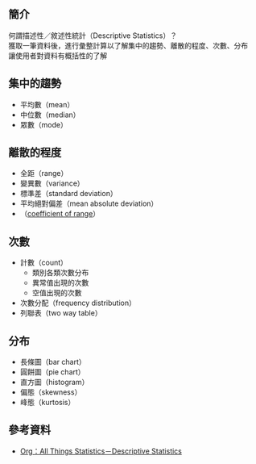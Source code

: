 ## 簡介
何謂描述性／敘述性統計（Descriptive Statistics）？  
獲取一筆資料後，進行彙整計算以了解集中的趨勢、離散的程度、次數、分布  
讓使用者對資料有概括性的了解  

## 集中的趨勢
* 平均數（mean）
* 中位數（median）
* 眾數（mode）

## 離散的程度
* 全距（range）
* 變異數（variance）
* 標準差（standard deviation）
* 平均絕對偏差（mean absolute deviation）
* （[coefficient of range](https://allthingsstatistics.com/descriptive-statistics/coefficient-of-range/)）

## 次數
* 計數（count）
  * 類別各類次數分布
  * 異常值出現的次數
  * 空值出現的次數
* 次數分配（frequency distribution）
* 列聯表（two way table）

## 分布
* 長條圖（bar chart）
* 圓餅圖（pie chart）
* 直方圖（histogram）
* 偏態（skewness）
* 峰態（kurtosis）

## 參考資料
* [Org：All Things Statistics－Descriptive Statistics](https://allthingsstatistics.com/descriptive-statistics/)

